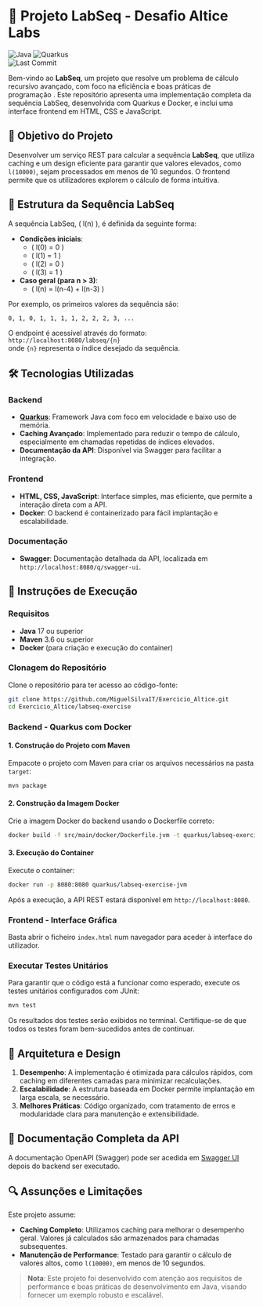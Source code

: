 
# 🚀 Projeto LabSeq - Desafio Altice Labs

![Java](https://img.shields.io/badge/java-17%2B-blue)     ![Quarkus](https://img.shields.io/badge/Quarkus-2.x-blue)    
![Last Commit](https://img.shields.io/github/last-commit/MiguelSilvaIT/Exercicio_Altice)



Bem-vindo ao **LabSeq**, um projeto que  resolve um problema de cálculo recursivo avançado, com foco na eficiência e boas práticas de programação . Este repositório apresenta uma implementação completa da sequência LabSeq, desenvolvida com Quarkus e Docker, e inclui uma interface frontend em HTML, CSS e JavaScript.

## 🎯 Objetivo do Projeto

Desenvolver um serviço REST para calcular a sequência **LabSeq**, que utiliza caching e um design eficiente para garantir que valores elevados, como `l(10000)`, sejam processados em menos de 10 segundos. O frontend permite que os utilizadores explorem o cálculo de forma intuitiva.

## 🧠 Estrutura da Sequência LabSeq

A sequência LabSeq, \( l(n) \), é definida da seguinte forma:

- **Condições iniciais**:
  - \( l(0) = 0 \)
  - \( l(1) = 1 \)
  - \( l(2) = 0 \)
  - \( l(3) = 1 \)
- **Caso geral (para n > 3)**:
  - \( l(n) = l(n-4) + l(n-3) \)

Por exemplo, os primeiros valores da sequência são:
```
0, 1, 0, 1, 1, 1, 1, 2, 2, 2, 3, ...
```

O endpoint é acessível através do formato:  
```http://localhost:8080/labseq/{n}```  
onde `{n}` representa o índice desejado da sequência.

## 🛠 Tecnologias Utilizadas

### Backend
- **[Quarkus](https://quarkus.io)**: Framework  Java com foco em velocidade e baixo uso de memória.
- **Caching Avançado**: Implementado para reduzir o tempo de cálculo, especialmente em chamadas repetidas de índices elevados.
- **Documentação da API**: Disponível via Swagger para facilitar a integração.

### Frontend
- **HTML, CSS, JavaScript**: Interface simples, mas eficiente, que permite a interação direta com a API.
- **Docker**: O backend é containerizado para fácil implantação e escalabilidade.

### Documentação
- **Swagger**: Documentação detalhada da API, localizada em `http://localhost:8080/q/swagger-ui`.

## 🚀 Instruções de Execução

### Requisitos
- **Java** 17 ou superior
- **Maven** 3.6 ou superior
- **Docker** (para criação e execução do container)


### Clonagem do Repositório

Clone o repositório para ter acesso ao código-fonte:
```bash
git clone https://github.com/MiguelSilvaIT/Exercicio_Altice.git
cd Exercicio_Altice/labseq-exercise
```

### Backend - Quarkus com Docker

#### 1. Construção do Projeto com Maven
Empacote o projeto com Maven para criar os arquivos necessários na pasta `target`:
```bash
mvn package
```

#### 2. Construção da Imagem Docker
Crie a imagem Docker do backend usando o Dockerfile correto:
```bash
docker build -f src/main/docker/Dockerfile.jvm -t quarkus/labseq-exercise-jvm .
```

#### 3. Execução do Container
Execute o container:
```bash
docker run -p 8080:8080 quarkus/labseq-exercise-jvm
```

Após a execução, a API REST estará disponível em `http://localhost:8080`.

### Frontend - Interface Gráfica

Basta abrir o ficheiro `index.html` num navegador para aceder à interface do utilizador.

### Executar Testes Unitários
Para garantir que o código está a funcionar como esperado, execute os testes unitários configurados com JUnit:
```bash
mvn test
```

Os resultados dos testes serão exibidos no terminal. Certifique-se de que todos os testes foram bem-sucedidos antes de continuar.

## 🧩 Arquitetura e Design

1. **Desempenho**: A implementação é otimizada para cálculos rápidos, com caching em diferentes camadas para minimizar recalculações.
2. **Escalabilidade**: A estrutura baseada em Docker permite implantação em larga escala, se necessário.
3. **Melhores Práticas**: Código organizado, com tratamento de erros e modularidade clara para manutenção e extensibilidade.

## 📖 Documentação Completa da API

A documentação OpenAPI (Swagger) pode ser acedida em [Swagger UI](http://localhost:8080/q/swagger-ui) depois do backend ser executado.

## 🔍 Assunções e Limitações

Este projeto assume:

- **Caching Completo**: Utilizamos caching para melhorar o desempenho geral. Valores já calculados são armazenados para chamadas subsequentes.
- **Manutenção de Performance**: Testado para garantir o cálculo de valores altos, como `l(10000)`, em menos de 10 segundos.



> **Nota**: Este projeto foi desenvolvido com atenção aos requisitos de performance e boas práticas de desenvolvimento em Java, visando fornecer um exemplo robusto e escalável.
